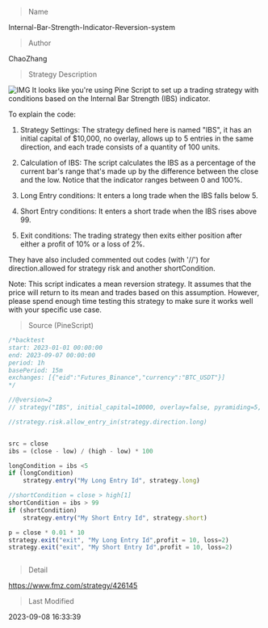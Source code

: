 
> Name

Internal-Bar-Strength-Indicator-Reversion-system

> Author

ChaoZhang

> Strategy Description

 ![IMG](https://www.fmz.com/upload/asset/1a2cd8db82624108cad.png) 
It looks like you're using Pine Script to set up a trading strategy with conditions based on the Internal Bar Strength (IBS) indicator. 

To explain the code:

1. Strategy Settings: The strategy defined here is named "IBS", it has an initial capital of $10,000, no overlay, allows up to 5 entries in the same direction, and each trade consists of a quantity of 100 units.

2. Calculation of IBS: The script calculates the IBS as a percentage of the current bar's range that's made up by the difference between the close and the low. Notice that the indicator ranges between 0 and 100%.

3. Long Entry conditions: It enters a long trade when the IBS falls below 5.

4. Short Entry conditions: It enters a short trade when the IBS rises above 99.

5. Exit conditions: The trading strategy then exits either position after either a profit of 10% or a loss of 2%. 

They have also included commented out codes (with '//') for direction.allowed for strategy risk and another shortCondition. 

Note: This script indicates a mean reversion strategy. It assumes that the price will return to its mean and trades based on this assumption. However, please spend enough time testing this strategy to make sure it works well with your specific use case.



> Source (PineScript)

``` javascript
/*backtest
start: 2023-01-01 00:00:00
end: 2023-09-07 00:00:00
period: 1h
basePeriod: 15m
exchanges: [{"eid":"Futures_Binance","currency":"BTC_USDT"}]
*/

//@version=2
// strategy("IBS", initial_capital=10000, overlay=false, pyramiding=5, default_qty_value=100, currency="USD")

//strategy.risk.allow_entry_in(strategy.direction.long)


src = close
ibs = (close - low) / (high - low) * 100

longCondition = ibs <5
if (longCondition)
    strategy.entry("My Long Entry Id", strategy.long)

//shortCondition = close > high[1]
shortCondition = ibs > 99
if (shortCondition)
    strategy.entry("My Short Entry Id", strategy.short)

p = close * 0.01 * 10
strategy.exit("exit", "My Long Entry Id",profit = 10, loss=2)
strategy.exit("exit", "My Short Entry Id",profit = 10, loss=2)



```

> Detail

https://www.fmz.com/strategy/426145

> Last Modified

2023-09-08 16:33:39
